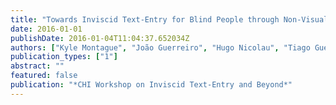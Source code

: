 ```yaml
---
title: "Towards Inviscid Text-Entry for Blind People through Non-Visual Word Prediction Interfaces"
date: 2016-01-01
publishDate: 2016-01-04T11:04:37.652034Z
authors: ["Kyle Montague", "João Guerreiro", "Hugo Nicolau", "Tiago Guerreiro", "André Rodrigues", "Daniel Gonçalves"]
publication_types: ["1"]
abstract: ""
featured: false
publication: "*CHI Workshop on Inviscid Text-Entry and Beyond*"
---
```



